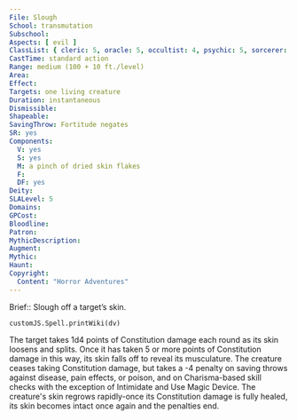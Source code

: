 ```yaml
---
File: Slough
School: transmutation
Subschool: 
Aspects: [ evil ]
ClassList: { cleric: 5, oracle: 5, occultist: 4, psychic: 5, sorcerer: 5, wizard: 5, spiritualist: 4, witch: 5 }
CastTime: standard action
Range: medium (100 + 10 ft./level)
Area: 
Effect: 
Targets: one living creature
Duration: instantaneous
Dismissible: 
Shapeable: 
SavingThrow: Fortitude negates
SR: yes
Components:
  V: yes
  S: yes
  M: a pinch of dried skin flakes
  F: 
  DF: yes
Deity: 
SLALevel: 5
Domains: 
GPCost: 
Bloodline: 
Patron: 
MythicDescription: 
Augment: 
Mythic: 
Haunt: 
Copyright:
  Content: "Horror Adventures"
---
```

Brief:: Slough off a target’s skin.

```dataviewjs
customJS.Spell.printWiki(dv)
```

The target takes 1d4 points of Constitution damage each round as its skin loosens and splits. Once it has taken 5 or more points of Constitution damage in this way, its skin falls off to reveal its musculature. The creature ceases taking Constitution damage, but takes a -4 penalty on saving throws against disease, pain effects, or poison, and on Charisma-based skill checks with the exception of Intimidate and Use Magic Device. The creature's skin regrows rapidly-once its Constitution damage is fully healed, its skin becomes intact once again and the penalties end.
